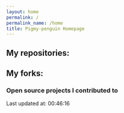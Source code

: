 ```yaml
---
layout: home
permalink: /
permalink_name: /home
title: Pigmy-penguin Homepage
---
```


## My repositories:

## My forks:
### Open source projects I contributed to


Last updated at: 00:46:16
